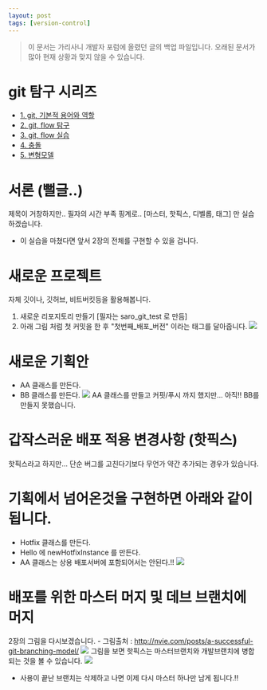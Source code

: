 ```yaml
---
layout: post
tags: [version-control]
---
```


> 이 문서는 가리사니 개발자 포럼에 올렸던 글의 백업 파일입니다.
오래된 문서가 많아 현재 상황과 맞지 않을 수 있습니다.


# git 탐구 시리즈
- [1. git, 기본적 용어와 역할](/lab?topicId=329)
- [2. git, flow 탐구](/lab?topicId=330)
- [3. git, flow 실습](/lab?topicId=331)
- [4. 충돌](/lab?topicId=337)
- [5. 변형모델](/lab?topicId=338)


# 서론 (뻘글..)
제목이 거창하지만.. 필자의 시간 부족 핑계로.. [마스터, 핫픽스, 디벨롭, 태그] 만 실습하겠습니다.
- 이 실습을 마쳤다면 앞서 2장의 전체를 구현할 수 있을 겁니다.


# 새로운 프로젝트
자체 깃이나, 깃허브, 비트버킷등을 활용해봅니다.
1. 새로운 리포지토리 만들기 [필자는 saro_git_test 로 만듬]
2. 아래 그림 처럼 첫 커밋을 한 후 "첫번째_배포_버전" 이라는 태그를 달아줍니다.
![](/file/old/176.png)


# 새로운 기획안
- AA 클래스를 만든다.
- BB 클래스를 만든다.
![](/file/old/177.png)
AA 클래스를 만들고 커핏/푸시 까지 했지만... 아직!! BB를 만들지 못했습니다.


# 갑작스러운 배포 적용 변경사항 (핫픽스)
핫픽스라고 하지만... 단순 버그를 고친다기보다 무언가 약간 추가되는 경우가 있습니다.
# 기획에서 넘어온것을 구현하면 아래와 같이됩니다.
- Hotfix 클래스를 만든다.
- Hello 에 newHotfixInstance 를 만든다.
- AA 클래스는 상용 배포서버에 포함되어서는 안된다.!!
![](/file/old/178.png)


# 배포를 위한 마스터 머지 및 데브 브랜치에 머지
2장의 그림을 다시보겠습니다. - 그림출처 : http://nvie.com/posts/a-successful-git-branching-model/
![](/file/old/174.png)
그림을 보면 핫픽스는 마스터브랜치와 개발브랜치에 병합되는 것을 볼 수 있습니다.
![](/file/old/179.png)
- 사용이 끝난 브랜치는 삭제하고 나면 이제 다시 마스터 하나만 남게 됩니다.!!